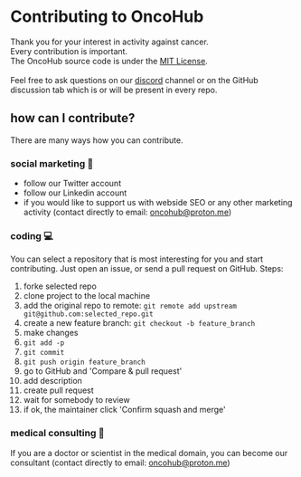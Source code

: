 
# Contributing to OncoHub

Thank you for your interest in activity against cancer.</br>
Every contribution is important.</br>
The OncoHub source code is under the [MIT License](LICENSE).
</br>
</br>
Feel free to ask questions on our <a href="https://discord.gg/cxmFYnzyjS" target="_blank">discord</a> channel or on the GitHub discussion tab which is or will be present in every repo.

## how can I contribute?

There are many ways how you can contribute.

### social marketing 📢
- follow our <a>Twitter</a> account
- follow our <a>Linkedin</a> account
- if you would like to support us with webside SEO or any other marketing activity (contact directly to email: oncohub@proton.me)

### coding 💻

You can select a repository that is most interesting for you and start contributing. Just open an issue, or send a pull request on GitHub.
Steps:
1. forke selected repo
2. clone project to the local machine
3. add the original repo to remote:
`git remote add upstream git@github.com:selected_repo.git`
4. create a new feature branch: 
`git checkout -b feature_branch`
5. make changes
6. `git add -p`
7. `git commit`
8. `git push origin feature_branch`
9. go to GitHub and 'Compare & pull request'
10. add description
11. create pull request
12. wait for somebody to review
13. if ok, the maintainer click 'Confirm squash and merge'

### medical consulting 🥼

If you are a doctor or scientist in the medical domain, you can become our consultant (contact directly to email: oncohub@proton.me)
